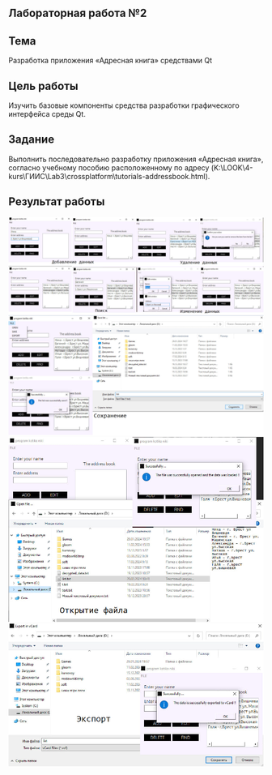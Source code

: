 ## Лабораторная работа №2 <br/> ##

## Тема ##

Разработка приложения «Адресная книга» средствами Qt

## Цель работы ##

Изучить базовые компоненты средства разработки графического интерфейса среды Qt.

## Задание ##

Выполнить последовательно разработку приложения «Адресная книга», согласно учебному пособию расположенному по адресу (K:\LOOK\4-kurs\ГИИС\Lab3\crossplatform\tutorials-addressbook.html).

## Результат работы ##

![основные функции](./1.jpg)
![сохранение файла](./2.jpg)
![открытие файла](./3.jpg)
![экспорт файла](./4.jpg)


